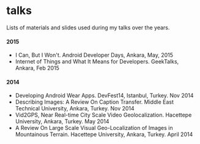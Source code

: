 talks
=====

Lists of materials and slides used during my talks over the years.

#### 2015
- I Can, But I Won't. Android Developer Days, Ankara, May, 2015
- Internet of Things and What It Means for Developers. GeekTalks, Ankara, Feb 2015

#### 2014
- Developing Android Wear Apps. DevFest14, Istanbul, Turkey. Nov 2014
- Describing Images: A Review On Caption Transfer. Middle East Technical University, Ankara, Turkey. Nov 2014
- Vid2GPS, Near Real-time City Scale Video Geolocalization. Hacettepe University, Ankara, Turkey. May 2014
- A Review On Large Scale Visual Geo-Localization of Images in Mountainous Terrain. Hacettepe University, Ankara, Turkey. April 2014
